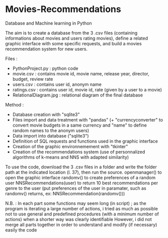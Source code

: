 # Movies-Recommendations
Database and Machine learning in Python

The aim is to create a database from the 3 .csv files (containing informations about movies and users rating movies), define a related graphic interface with some specific requests, and build a movies recommendation system for new users.

Files :
- PythonProject.py : python code
- movie.csv : contains movie id, movie name, release year, director, budget, review rate
- users.csv : contains user id, anonym name
- ratings.csv : contains user id, movie id, rate (given by a user to a movie)
- RelationalDiagram.jpg : relational diagram of the final database

Method :
- Database creation with "sqlite3"
- Files import and data treatment with "pandas" (+ "currencyconverter" to convert movie budgets in a same currency and "name" to define random names to the anonym users)
- Data import into database ("sqlite3")
- Definition of SQL requests and functions used in the graphic interface
- Creation of the graphic environnemement with "tkinter"
- Creation of the recommendations system (use of personnalized algorithms of k-means and NNS with adapted similarity)

To use the code, download the 3 .csv files in a folder and write the folder path at the indicated location (l. 37), then run the source.
openmanager() to open the graphic interface
randomv() to create preferences of a random user
NNSRecommendations(user) to return 10 best recommendations per genre to the user 
(put preferences of the user in paramater, such as randomv() returns, ex: NNSRecommendation(randomv()))


N.B. : In each part some functions may seem long (in script) ; as the program is iterating a large number of actions, i tried as much as possible not to use general and predefined procedures (with a minimum number of actions) when a shorter way was clearly identifiable
However, i did not merge all parts together in order to understand and modify (if necessary) easily the code
